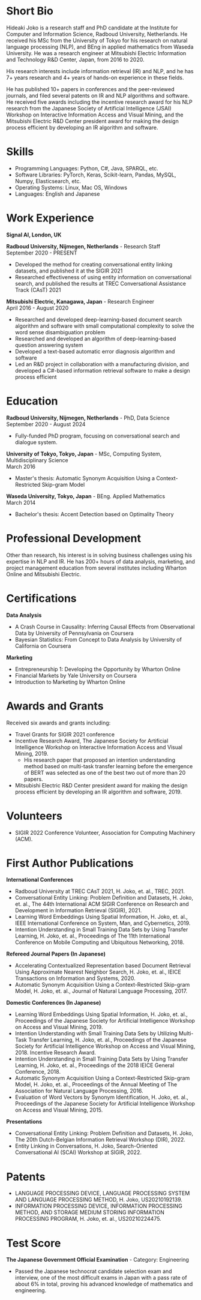 <!-- H. Joko -->
# Short Bio

Hideaki Joko is a research staff and PhD candidate at the Institute for Computer and Information Science, Radboud University, Netherlands. He received his MSc from the University of Tokyo for his research on natural language processing (NLP), and BEng in applied mathematics from Waseda University. He was a research engineer at Mitsubishi Electric Information and Technology R&D Center, Japan, from 2016 to 2020.

His research interests include information retrieval (IR) and NLP, and he has 7+ years research and 4+ years of hands-on experience in these fields.

He has published 10+ papers in conferences and the peer-reviewed journals, and filed several patents on IR and NLP algorithms and software. He received five awards including the incentive research award for his NLP research from the Japanese Society of Artificial Intelligence (JSAI) Workshop on Interactive Information Access and Visual Mining, and the Mitsubishi Electric R&D Center president award for making the design process efficient by developing an IR algorithm and software. 


# Skills
- Programming Languages: Python, C#, Java, SPARQL, etc.
- Software Libraries: PyTorch, Keras, Scikit-learn, Pandas, MySQL, Numpy, Elasticsearch, etc.
- Operating Systems: Linux, Mac OS, Windows
- Languages: English and Japanese


# Work Experience

**Signal AI, London, UK**

**Radboud University, Nijmegen, Netherlands**  - Research Staff\
September 2020 - PRESENT
- Developed the method for creating conversational entity linking datasets, and published it at the SIGIR 2021
- Researched effectiveness of using entity information on conversational search, and published the results at TREC Conversational Assistance Track (CAsT) 2021

**Mitsubishi Electric, Kanagawa, Japan**  - Research Engineer\
April 2016 - August 2020
- Researched and developed deep-learning-based document search algorithm and software with small computational complexity to solve the word sense disambiguation problem
- Researched and developed an algorithm of deep-learning-based question answering system
- Developed a text-based automatic error diagnosis algorithm and software
- Led an R&D project in collaboration with a manufacturing division, and developed a C#-based information retrieval software to make a design process efficient


# Education

**Radboud University, Nijmegen, Netherlands** - PhD, Data Science\
September 2020 - August 2024
- Fully-funded PhD program, focusing on conversational search and dialogue system. 

**University of Tokyo, Tokyo, Japan** - MSc, Computing System, Multidisciplinary Science\
March 2016
- Master's thesis: Automatic Synonym Acquisition Using a Context-Restricted Skip-gram Model

**Waseda University, Tokyo, Japan** - BEng. Applied Mathematics\
March 2014
- Bachelor's thesis: Accent Detection based on Optimality Theory

# Professional Development
Other than research, his interest is in solving business challenges using his expertise in NLP and IR. He has 200+ hours of data analysis, marketing, and project management education from several institutes including Wharton Online and Mitsubishi Electric.

# Certifications
**Data Analysis**
- A Crash Course in Causality: Inferring Causal Effects from Observational Data by University of Pennsylvania on Coursera
- Bayesian Statistics: From Concept to Data Analysis by University of California on Coursera

**Marketing**
- Entrepreneurship 1: Developing the Opportunity by Wharton Online
- Financial Markets by Yale University on Coursera
- Introduction to Marketing by Wharton Online

# Awards and Grants
Received six awards and grants including:
- Travel Grants for SIGIR 2021 conference
- Incentive Research Award, The Japanese Society for Artificial Intelligence Workshop on Interactive Information Access and Visual Mining, 2019.
  - His research paper that proposed an intention understanding method based on multi-task transfer learning before the emergence of BERT was selected as one of the best two out of more than 20 papers.
- Mitsubishi Electric R&D Center president award for making the design process efficient by developing an IR algorithm and software, 2019.

# Volunteers
- SIGIR 2022 Conference Volunteer, Association for Computing Machinery (ACM).

# First Author Publications

**International Conferences**
- Radboud University at TREC CAsT 2021, H. Joko, et. al., TREC, 2021.
- Conversational Entity Linking: Problem Definition and Datasets, H. Joko, et. al., The 44th International ACM SIGIR Conference on Research and Development in Information Retrieval (SIGIR), 2021.
- Learning Word Embeddings Using Spatial Information, H. Joko, et. al., IEEE International Conference on System, Man, and Cybernetics, 2019.
- Intention Understanding in Small Training Data Sets by Using Transfer Learning, H. Joko, et. al., Proceedings of The 11th International Conference on Mobile Computing and Ubiquitous Networking, 2018.

**Refereed Journal Papers (In Japanese)**
- Accelerating Contextualized Representation based Document Retrieval Using Approximate Nearest Neighbor Search, H. Joko, et. al., IEICE Transactions on Information and Systems, 2020.
- Automatic Synonym Acquisition Using a Context-Restricted Skip-gram Model,  H. Joko, et. al., Journal of Natural Language Processing, 2017.

**Domestic Conferences (In Japanese)**
- Learning Word Embeddings Using Spatial Information, H. Joko, et. al., Proceedings of the Japanese Society for Artificial Intelligence Workshop on Access and Visual Mining, 2019.
- Intention Understanding with Small Training Data Sets by Utilizing Multi-Task Transfer Learning, H. Joko, et. al., Proceedings of the Japanese Society for Artificial Intelligence Workshop on Access and Visual Mining, 2018. Incentive Research Award.
- Intention Understanding in Small Training Data Sets by Using Transfer Learning, H. Joko, et. al., Proceedings of the 2018 IEICE General Conference, 2018.
- Automatic Synonym Acquisition Using a Context-Restricted Skip-gram Model, H. Joko, et. al., Proceedings of the Annual Meeting of The Association for Natural Language Processing, 2016.
- Evaluation of Word Vectors by Synonym Identification, H. Joko, et. al., Proceedings of the Japanese Society for Artificial Intelligence Workshop on Access and Visual Mining, 2015.

**Presentations**
- Conversational Entity Linking: Problem Definition and Datasets, H. Joko, The 20th Dutch-Belgian Information Retrieval Workshop (DIR), 2022.
- Entity Linking in Conversations, H. Joko, Search-Oriented Conversational AI (SCAI) Workshop at SIGIR, 2022.

# Patents
- LANGUAGE PROCESSING DEVICE, LANGUAGE PROCESSING SYSTEM AND LANGUAGE PROCESSING METHOD, H. Joko, US20210192139.
- INFORMATION PROCESSING DEVICE, INFORMATION PROCESSING METHOD, AND STORAGE MEDIUM STORING INFORMATION PROCESSING PROGRAM, H. Joko, et. al., US20210224475.

# Test Score
**The Japanese Government Official Examination** - Category: Engineering
- Passed the Japanese technocrat candidate selection exam and interview, one of the most difficult exams in Japan with a pass rate of about 6% in total, proving his advanced knowledge of mathematics and engineering.
